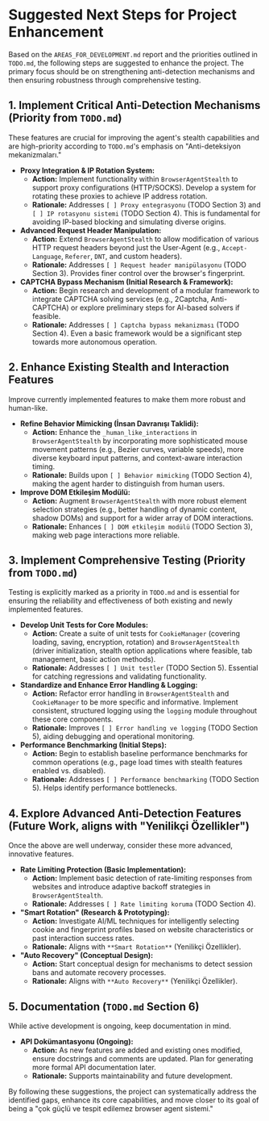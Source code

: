 # Suggested Next Steps for Project Enhancement

Based on the `AREAS_FOR_DEVELOPMENT.md` report and the priorities outlined in `TODO.md`, the following steps are suggested to enhance the project. The primary focus should be on strengthening anti-detection mechanisms and then ensuring robustness through comprehensive testing.

## 1. Implement Critical Anti-Detection Mechanisms (Priority from `TODO.md`)

These features are crucial for improving the agent's stealth capabilities and are high-priority according to `TODO.md`'s emphasis on "Anti-deteksiyon mekanizmaları."

*   **Proxy Integration & IP Rotation System:**
    *   **Action:** Implement functionality within `BrowserAgentStealth` to support proxy configurations (HTTP/SOCKS). Develop a system for rotating these proxies to achieve IP address rotation.
    *   **Rationale:** Addresses `[ ] Proxy entegrasyonu` (TODO Section 3) and `[ ] IP rotasyonu sistemi` (TODO Section 4). This is fundamental for avoiding IP-based blocking and simulating diverse origins.
*   **Advanced Request Header Manipulation:**
    *   **Action:** Extend `BrowserAgentStealth` to allow modification of various HTTP request headers beyond just the User-Agent (e.g., `Accept-Language`, `Referer`, `DNT`, and custom headers).
    *   **Rationale:** Addresses `[ ] Request header manipülasyonu` (TODO Section 3). Provides finer control over the browser's fingerprint.
*   **CAPTCHA Bypass Mechanism (Initial Research & Framework):**
    *   **Action:** Begin research and development of a modular framework to integrate CAPTCHA solving services (e.g., 2Captcha, Anti-CAPTCHA) or explore preliminary steps for AI-based solvers if feasible.
    *   **Rationale:** Addresses `[ ] Captcha bypass mekanizması` (TODO Section 4). Even a basic framework would be a significant step towards more autonomous operation.

## 2. Enhance Existing Stealth and Interaction Features

Improve currently implemented features to make them more robust and human-like.

*   **Refine Behavior Mimicking (İnsan Davranışı Taklidi):**
    *   **Action:** Enhance the `_human_like_interactions` in `BrowserAgentStealth` by incorporating more sophisticated mouse movement patterns (e.g., Bezier curves, variable speeds), more diverse keyboard input patterns, and context-aware interaction timing.
    *   **Rationale:** Builds upon `[ ] Behavior mimicking` (TODO Section 4), making the agent harder to distinguish from human users.
*   **Improve DOM Etkileşim Modülü:**
    *   **Action:** Augment `BrowserAgentStealth` with more robust element selection strategies (e.g., better handling of dynamic content, shadow DOMs) and support for a wider array of DOM interactions.
    *   **Rationale:** Enhances `[ ] DOM etkileşim modülü` (TODO Section 3), making web page interactions more reliable.

## 3. Implement Comprehensive Testing (Priority from `TODO.md`)

Testing is explicitly marked as a priority in `TODO.md` and is essential for ensuring the reliability and effectiveness of both existing and newly implemented features.

*   **Develop Unit Tests for Core Modules:**
    *   **Action:** Create a suite of unit tests for `CookieManager` (covering loading, saving, encryption, rotation) and `BrowserAgentStealth` (driver initialization, stealth option applications where feasible, tab management, basic action methods).
    *   **Rationale:** Addresses `[ ] Unit testler` (TODO Section 5). Essential for catching regressions and validating functionality.
*   **Standardize and Enhance Error Handling & Logging:**
    *   **Action:** Refactor error handling in `BrowserAgentStealth` and `CookieManager` to be more specific and informative. Implement consistent, structured logging using the `logging` module throughout these core components.
    *   **Rationale:** Improves `[ ] Error handling ve logging` (TODO Section 5), aiding debugging and operational monitoring.
*   **Performance Benchmarking (Initial Steps):**
    *   **Action:** Begin to establish baseline performance benchmarks for common operations (e.g., page load times with stealth features enabled vs. disabled).
    *   **Rationale:** Addresses `[ ] Performance benchmarking` (TODO Section 5). Helps identify performance bottlenecks.

## 4. Explore Advanced Anti-Detection Features (Future Work, aligns with "Yenilikçi Özellikler")

Once the above are well underway, consider these more advanced, innovative features.

*   **Rate Limiting Protection (Basic Implementation):**
    *   **Action:** Implement basic detection of rate-limiting responses from websites and introduce adaptive backoff strategies in `BrowserAgentStealth`.
    *   **Rationale:** Addresses `[ ] Rate limiting koruma` (TODO Section 4).
*   **"Smart Rotation" (Research & Prototyping):**
    *   **Action:** Investigate AI/ML techniques for intelligently selecting cookie and fingerprint profiles based on website characteristics or past interaction success rates.
    *   **Rationale:** Aligns with `**Smart Rotation**` (Yenilikçi Özellikler).
*   **"Auto Recovery" (Conceptual Design):**
    *   **Action:** Start conceptual design for mechanisms to detect session bans and automate recovery processes.
    *   **Rationale:** Aligns with `**Auto Recovery**` (Yenilikçi Özellikler).

## 5. Documentation (`TODO.md` Section 6)

While active development is ongoing, keep documentation in mind.

*   **API Dokümantasyonu (Ongoing):**
    *   **Action:** As new features are added and existing ones modified, ensure docstrings and comments are updated. Plan for generating more formal API documentation later.
    *   **Rationale:** Supports maintainability and future development.

By following these suggestions, the project can systematically address the identified gaps, enhance its core capabilities, and move closer to its goal of being a "çok güçlü ve tespit edilemez browser agent sistemi."
